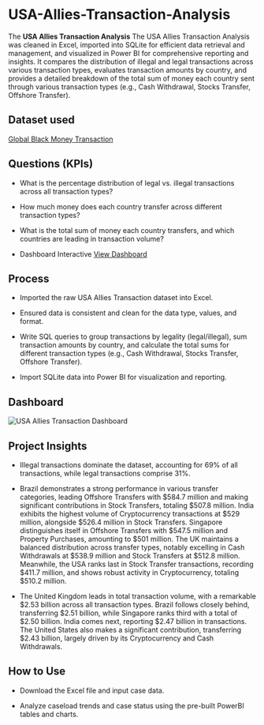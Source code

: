# USA-Allies-Transaction-Analysis
The **USA Allies Transaction Analysis** The USA Allies Transaction Analysis was cleaned in Excel, imported into SQLite for efficient data retrieval and management, and visualized in Power BI for comprehensive reporting and insights. It compares the distribution of illegal and legal transactions across various transaction types, evaluates transaction amounts by country, and provides a detailed breakdown of the total sum of money each country sent through various transaction types (e.g., Cash Withdrawal, Stocks Transfer, Offshore Transfer).


## Dataset used

[Global Black Money Transaction](https://github.com/AndreaAnalytics/USA-Allies-Transaction-Dashboard/blob/main/Big_Black_Money_Dataset.csv)


## Questions (KPIs)

- What is the percentage distribution of legal vs. illegal transactions across all transaction types?

- How much money does each country transfer across different transaction types?

- What is the total sum of money each country transfers, and which countries are leading in transaction volume?

- Dashboard Interactive <a href="https://github.com/AndreaAnalytics/USA-Allies-Transaction-Dashboard/blob/main/USA%20Allies%20Transaction%20Dashboard.png">View Dashboard</a>

## Process

- Imported the raw USA Allies Transaction dataset into Excel.

- Ensured data is consistent and clean for the data type, values, and format.

- Write SQL queries to group transactions by legality (legal/illegal), sum transaction amounts by country, and calculate the total sums for different transaction types (e.g., Cash Withdrawal, Stocks Transfer, Offshore Transfer).

- Import SQLite data into Power BI for visualization and reporting.


 ## Dashboard

![USA Allies Transaction Dashboard](https://github.com/user-attachments/assets/6f6cb0ea-f600-4b49-9b80-290a5119d99e)


## Project Insights
- Illegal transactions dominate the dataset, accounting for 69% of all transactions, while legal transactions comprise 31%.

- Brazil demonstrates a strong performance in various transfer categories, leading Offshore Transfers with $584.7 million and making significant contributions in Stock Transfers, totaling $507.8 million. India exhibits the highest volume of Cryptocurrency transactions at $529 million, alongside $526.4 million in Stock Transfers. Singapore distinguishes itself in Offshore Transfers with $547.5 million and Property Purchases, amounting to $501 million. The UK maintains a balanced distribution across transfer types, notably excelling in Cash Withdrawals at $538.9 million and Stock Transfers at $512.8 million. Meanwhile, the USA ranks last in Stock Transfer transactions, recording $411.7 million, and shows robust activity in Cryptocurrency, totaling $510.2 million.

- The United Kingdom leads in total transaction volume, with a remarkable $2.53 billion across all transaction types. Brazil follows closely behind, transferring $2.51 billion, while Singapore ranks third with a total of $2.50 billion. India comes next, reporting $2.47 billion in transactions. The United States also makes a significant contribution, transferring $2.43 billion, largely driven by its Cryptocurrency and Cash Withdrawals.


## How to Use
- Download the Excel file and input case data.

- Analyze caseload trends and case status using the pre-built PowerBI tables and charts.
